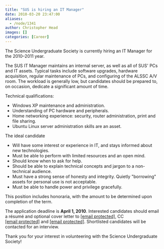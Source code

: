 ```yaml
---
title: "SUS is hiring an IT Manager"
date: 2010-03-20 23:47:00
aliases:
  - /node/1341
author: Christopher Head
images: []
categories: [Career]
---
```


The Science Undergraduate Society is currently hiring an IT Manager for the 2010–2011 year.

The SUS IT Manager maintains an internal server, as well as all of SUS' PCs and IT assets. Typical tasks include software upgrades, hardware acquisition, regular maintenance of PCs, and configuring of the ALSSC A/V room. The workload is generally low, but candidates should be prepared to, on occasion, dedicate a significant amount of time.

Technical qualifications:

*   Windows XP maintenance and administration.
*   Understanding of PC hardware and peripherals.
*   Home networking experience: security, router administration, print and file sharing.
*   Ubuntu Linux server administration skills are an asset.

The ideal candidate

*   Will have some interest or experience in IT, and stays informed about new technologies.
*   Must be able to perform with limited resources and an open mind.
*   Should know when to ask for help.
*   Should be able to explain technical concepts and jargon to a non-technical audience.
*   Must have a strong sense of honesty and integrity. Quietly "borrowing" assets for personal use is not acceptable.
*   Must be able to handle power and privilege gracefully.

This position includes honoraria, with the amount to be determined upon completion of the term.

The application deadline is **April 1, 2010**. Interested candidates should email a résumé and optional cover letter to [\[email protected\]](/cdn-cgi/l/email-protection#9cebf9fef1fdefe8f9eedcefe9efb2e9feffb2fffd), CC [\[email protected\]](/cdn-cgi/l/email-protection#f8999c959196918b8c8a998c919796d68b8d8bb89f95999194d69b9795) and [\[email protected\]](/cdn-cgi/l/email-protection#1f7d727e717e787a6d316c6a6c5f78727e7673317c7072). Shortlisted candidates will be contacted for an interview.

Thank you for your interest in volunteering with the Science Undergraduate Society!
